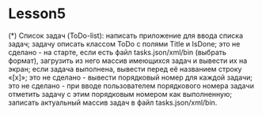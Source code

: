 # Lesson5
(*) Список задач (ToDo-list): 
написать приложение для ввода списка задач; задачу описать классом ToDo с полями Title и IsDone; 
это не сделано - на старте, если есть файл tasks.json/xml/bin (выбрать формат), загрузить из него массив имеющихся задач и вывести их на экран; если задача выполнена, вывести перед её названием строку «[x]»;
это не сделано - вывести порядковый номер для каждой задачи; 
это не сделано - при вводе пользователем порядкового номера задачи отметить задачу с этим порядковым номером как выполненную;
записать актуальный массив задач в файл tasks.json/xml/bin.
